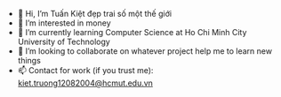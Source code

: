 - 👋 Hi, I’m Tuấn Kiệt đẹp trai số một thế giới
- 👀 I’m interested in money
- 🌱 I’m currently learning Computer Science at Ho Chi Minh City University of Technology
- 💞️ I’m looking to collaborate on whatever project help me to learn new things
- 📫 Contact for work (if you trust me): kiet.truong12082004@hcmut.edu.vn

<!---
tuankiet0913/tuankiet0913 is a ✨ special ✨ repository because its `README.md` (this file) appears on your GitHub profile.
You can click the Preview link to take a look at your changes.
--->
